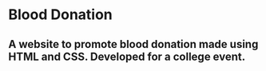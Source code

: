 # Blood Donation

## A website to promote blood donation made using HTML and CSS. Developed for a college event.
